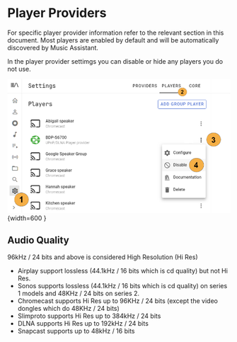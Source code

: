 # Player Providers

For specific player provider information refer to the relevant section in this document. Most players are enabled by default and will be automatically discovered by Music Assistant.

In the player provider settimgs you can disable or hide any players you do not use.

![Preview image](../assets/screenshots/player-disable.png) {width=600 } 

## Audio Quality

96kHz / 24 bits and above is considered High Resolution (Hi Res)

- Airplay support lossless (44.1kHz / 16 bits which is cd quality) but not Hi Res.
- Sonos supports lossless (44.1kHz / 16 bits which is cd quality) on series 1 models and 48KHz / 24 bits on series 2.
- Chromecast supports Hi Res up to 96KHz / 24 bits (except the video dongles which do 48KHz / 24 bits)
- Slimproto supports Hi Res up to 384kHz / 24 bits
- DLNA supports Hi Res up to 192kHz / 24 bits
- Snapcast supports up to 48kHz / 16 bits
